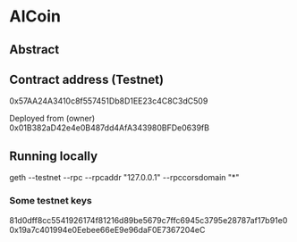 # AICoin

## Abstract

## Contract address (Testnet)
0x57AA24A3410c8f557451Db8D1EE23c4C8C3dC509

Deployed from (owner)
0x01B382aD42e4e0B487dd4AfA343980BFDe0639fB 

## Running locally
geth --testnet --rpc --rpcaddr "127.0.0.1" --rpccorsdomain "*"

### Some testnet keys
81d0dff8cc5541926174f81216d89be5679c7ffc6945c3795e28787af17b91e0
0x19a7c401994e0Eebee66eE9e96daF0E7367204eC
